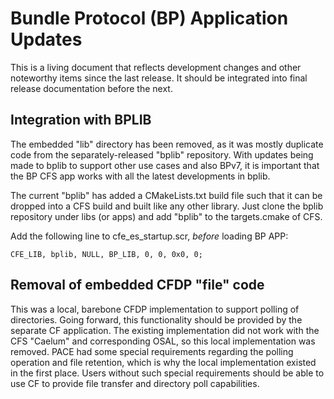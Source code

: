 # Bundle Protocol (BP) Application Updates

This is a living document that reflects development changes and other noteworthy items since the last release.
It should be integrated into final release documentation before the next.

## Integration with BPLIB

The embedded "lib" directory has been removed, as it was mostly duplicate code from the separately-released "bplib" repository.  With updates being made to bplib to support other use cases and also BPv7, it is important that the BP CFS app works with all the latest developments in bplib.

The current "bplib" has added a CMakeLists.txt build file such that it can be dropped into a CFS build and built like any other library.  Just clone the bplib repository under libs (or apps) and add "bplib" to the targets.cmake of CFS.

Add the following line to cfe_es_startup.scr, _before_ loading BP APP:

    CFE_LIB, bplib, NULL, BP_LIB, 0, 0, 0x0, 0;

## Removal of embedded CFDP "file" code

This was a local, barebone CFDP implementation to support polling of directories.  Going forward, this functionality should be provided by the separate CF application.  The existing implementation did not work with the CFS "Caelum" and corresponding OSAL, so this local implementation was removed.  PACE had some special requirements regarding the polling operation and file retention, which is why the local implementation existed in the first place.  Users without such special requirements should be able to use CF to provide file transfer and directory poll capabilities.
